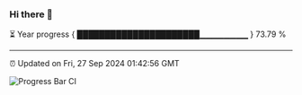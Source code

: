 ### Hi there 👋

⏳ Year progress { ██████████████████████▁▁▁▁▁▁▁▁ } 73.79 %

---

⏰ Updated on Fri, 27 Sep 2024 01:42:56 GMT

![Progress Bar CI](https://github.com/ZhaoGui/ZhaoGui/workflows/Progress%20Bar%20CI/badge.svg)
